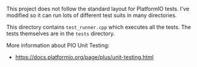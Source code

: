 This project does not follow the standard layout for PlatformIO tests.
I've modified so it can run lots of different test suits in many directories.

This directory contains `test_runner.cpp` which executes all the tests.
The tests themselves are in the `tests` directory.

More information about PIO Unit Testing:
- https://docs.platformio.org/page/plus/unit-testing.html
